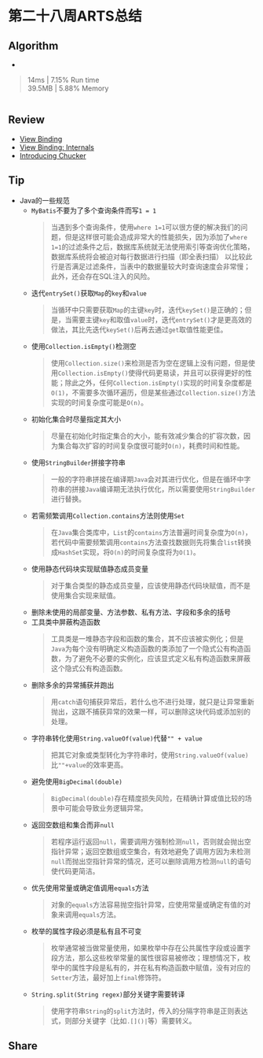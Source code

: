 # 第二十八周ARTS总结
## Algorithm
- []()
> 14ms | 7.15% Run time  
> 39.5MB | 5.88% Memory
```java

```

## Review
- [View Binding](https://developer.android.com/topic/libraries/view-binding)
- [View Binding: Internals](https://blog.stylingandroid.com/view-binding-internals/)  
- [Introducing Chucker](https://proandroiddev.com/introducing-chucker-18f13a51b35d)

## Tip
+ Java的一些规范
    + `MyBatis`不要为了多个查询条件而写`1 = 1`
        > 当遇到多个查询条件，使用`where 1=1`可以很方便的解决我们的问题，但是这样很可能会造成非常大的性能损失，因为添加了`where 1=1`的过滤条件之后，数据库系统就无法使用索引等查询优化策略，数据库系统将会被迫对每行数据进行扫描（即全表扫描） 以比较此行是否满足过滤条件，当表中的数据量较大时查询速度会非常慢；此外，还会存在SQL注入的风险。
    + 迭代`entrySet()`获取`Map`的`key`和`value`
        > 当循环中只需要获取`Map`的主键`key`时，迭代`keySet()`是正确的；但是，当需要主键`key`和取值`value`时，迭代`entrySet()`才是更高效的做法，其比先迭代`keySet()`后再去通过`get`取值性能更佳。
    + 使用`Collection.isEmpty()`检测空
        > 使用`Collection.size()`来检测是否为空在逻辑上没有问题，但是使用`Collection.isEmpty()`使得代码更易读，并且可以获得更好的性能；除此之外，任何`Collection.isEmpty()`实现的时间复杂度都是`O(1)`，不需要多次循环遍历，但是某些通过`Collection.size()`方法实现的时间复杂度可能是`O(n)`。
    + 初始化集合时尽量指定其大小
        > 尽量在初始化时指定集合的大小，能有效减少集合的扩容次数，因为集合每次扩容的时间复杂度很可能时`O(n)`，耗费时间和性能。
    + 使用`StringBuilder`拼接字符串
        > 一般的字符串拼接在编译期`Java`会对其进行优化，但是在循环中字符串的拼接`Java`编译期无法执行优化，所以需要使用`StringBuilder`进行替换。
    + 若需频繁调用`Collection.contains`方法则使用`Set`
        > 在`Java`集合类库中，`List`的`contains`方法普遍时间复杂度为`O(n)`，若代码中需要频繁调用`contains`方法查找数据则先将集合`list`转换成`HashSet`实现，将`O(n)`的时间复杂度将为`O(1)`。
    + 使用静态代码块实现赋值静态成员变量
        > 对于集合类型的静态成员变量，应该使用静态代码块赋值，而不是使用集合实现来赋值。
    + 删除未使用的局部变量、方法参数、私有方法、字段和多余的括号
    + 工具类中屏蔽构造函数
        > 工具类是一堆静态字段和函数的集合，其不应该被实例化；但是`Java`为每个没有明确定义构造函数的类添加了一个隐式公有构造函数，为了避免不必要的实例化，应该显式定义私有构造函数来屏蔽这个隐式公有构造函数。
    + 删除多余的异常捕获并跑出
        > 用`catch`语句捕获异常后，若什么也不进行处理，就只是让异常重新抛出，这跟不捕获异常的效果一样，可以删除这块代码或添加别的处理。
    + 字符串转化使用`String.valueOf(value)`代替`"" + value`
        > 把其它对象或类型转化为字符串时，使用`String.valueOf(value)`比`""+value`的效率更高。
    + 避免使用`BigDecimal(double)`
        > `BigDecimal(double)`存在精度损失风险，在精确计算或值比较的场景中可能会导致业务逻辑异常。
    + 返回空数组和集合而非`null`
        > 若程序运行返回`null`，需要调用方强制检测`null`，否则就会抛出空指针异常；返回空数组或空集合，有效地避免了调用方因为未检测`null`而抛出空指针异常的情况，还可以删除调用方检测`null`的语句使代码更简洁。
    + 优先使用常量或确定值调用`equals`方法
        > 对象的`equals`方法容易抛空指针异常，应使用常量或确定有值的对象来调用`equals`方法。
    + 枚举的属性字段必须是私有且不可变
        > 枚举通常被当做常量使用，如果枚举中存在公共属性字段或设置字段方法，那么这些枚举常量的属性很容易被修改；理想情况下，枚举中的属性字段是私有的，并在私有构造函数中赋值，没有对应的`Setter`方法，最好加上`final`修饰符。
    + `String.split(String regex)`部分关键字需要转译
        > 使用字符串`String`的`split`方法时，传入的分隔字符串是正则表达式，则部分关键字（比如`.[]()|`等）需要转义。
## Share